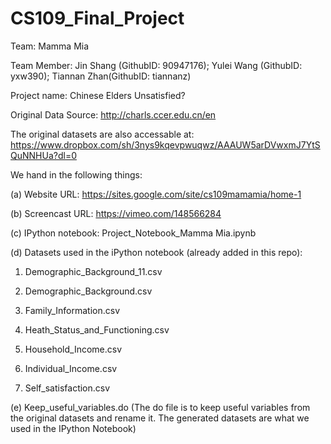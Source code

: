 # CS109_Final_Project

Team: Mamma Mia

Team Member: Jin Shang (GithubID: 90947176); Yulei Wang (GithubID: yxw390); Tiannan Zhan(GithubID: tiannanz)

Project name: Chinese Elders Unsatisfied?



Original Data Source: http://charls.ccer.edu.cn/en

The original datasets are also accessable at: https://www.dropbox.com/sh/3nys9kqevpwuqwz/AAAUW5arDVwxmJ7YtSQuNNHUa?dl=0


We hand in the following things:

(a) Website URL: https://sites.google.com/site/cs109mamamia/home-1

(b) Screencast URL: https://vimeo.com/148566284

(c) IPython notebook: Project_Notebook_Mamma Mia.ipynb

(d) Datasets used in the iPython notebook (already added in this repo): 

1. Demographic_Background_11.csv

2. Demographic_Background.csv

3. Family_Information.csv

4. Heath_Status_and_Functioning.csv

5. Household_Income.csv

6. Individual_Income.csv

7. Self_satisfaction.csv

(e) Keep_useful_variables.do (The do file is to keep useful variables from the original datasets and rename it. The generated datasets are what we used in the IPython Notebook)


